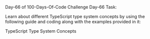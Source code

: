 Day-66 of 100-Days-Of-Code Challenge
Day-66 Task:

Learn about different TypeScript type system concepts by using the following guide and coding along with the examples provided in it:

TypeScript Type System Concepts